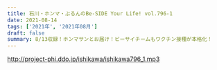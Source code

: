 ```yaml
---
title: 石川・ホンマ・ぶるんのBe-SIDE Your Life! vol.796-1
date: 2021-08-14
tags: ['2021年', '2021年08月']
draft: false
summary: 8/13収録！ホンマサンとお届け！ビーサイチームもワクチン接種が本格化！
---
```


http://project-phi.ddo.jp/ishikawa/ishikawa796_1.mp3
